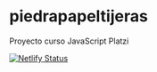 # piedrapapeltijeras
Proyecto curso JavaScript Platzi

[![Netlify Status](https://api.netlify.com/api/v1/badges/bc93b404-ded3-4dec-a197-c88dac23a7a3/deploy-status)](https://app.netlify.com/sites/idyllic-phoenix-515f74/deploys)
